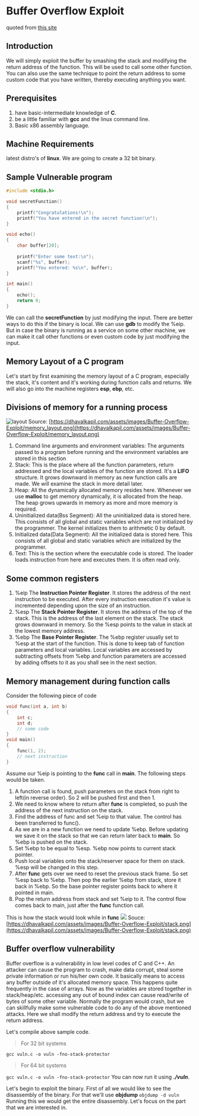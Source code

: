 # Buffer Overflow Exploit
quoted from [this site](https://dhavalkapil.com/blogs/Buffer-Overflow-Exploit/)

## Introduction
We will simply exploit the buffer by smashing the stack and modifying the return address of the function. This will be used to call some other function. You can also use the same technique to point the return address to some custom code that you have written, thereby executing anything you want.

## Prerequisites
1. have basic-intermediate knowledge of **C**.
2. be a little familiar with **gcc** and the linux command line.
3. Basic x86 assembly language.

## Machine Requirements
latest distro's of **linux**. We are going to create a 32 bit binary.

## Sample Vulnerable program
```c
#include <stdio.h>

void secretFunction()
{
	printf("Congratulations!\n");
	printf("You have entered in the secret function!\n");
}

void echo() 
{
	char buffer[20];
	
	printf("Enter some text:\n");
	scanf("%s", buffer);
	printf("You entered: %s\n", buffer);
}

int main()
{
	echo();
	return 0;
}
```

We can call the **secretFunction** by just modifying the input. There are better ways to do this if the binary is local. We can use **gdb** to modify the %eip. But in case the binary is running as a service on some other machine, we can make it call other functions or even custom code by just modifying the input.

## Memory Layout of a C program
Let's start by first examining the memory layout of a C program, especially the stack, it's content and it's working during function calls and returns. We will also go into the machine registers **esp**, **ebp**, etc.

## Divisions of memory for a running process
![layout](https://dhavalkapil.com/assets/images/Buffer-Overflow-Exploit/memory_layout.png)
Source: [https://dhavalkapil.com/assets/images/Buffer-Overflow-Exploit/memory_layout.png](https://dhavalkapil.com/assets/images/Buffer-Overflow-Exploit/memory_layout.png)

1. Command line arguments and environment variables:
	The arguments passed to a program before running and the environment variables are stored in this section
2. Stack:
	This is the place where all the function parameters, return addressed and the local variables of the function are stored. It's a **LIFO** structure. It grows downward in memory as new function calls are made. We will examine the stack in more detail later.
3. Heap:
	All the dynamically allocated memory resides here. Whenever we use **malloc** to get memory dynamically, it is allocated from the heap. The heap grows upwards in memory as more and more memory is required.
4. Uninitialized data(Bss Segment): 
	All the uninitialized data is stored here. This consists of all global and static variables which are not initialized by the programmer. The kernel initializes them to arithmetic 0 by default.
5. Initialized data(Data Segment):
	All the initialized data is stored here. This consists of all global and static variables which are initialized by the programmer.
6. Text:
	This is the section where the executable code is stored. The loader loads instruction from here and executes them. It is often read only.

## Some common registers
1. %eip
	The **Instruction Pointer Register**. It stores the address of the next instruction to be executed. After every instruction execution it's value is incremented depending upon the size of an instruction.
2. %esp
	The **Stack Pointer Register**. It stores the address of the top of the stack. This is the address of the last element on the stack. The stack grows downward in memory. So the %esp points to the value in stack at the lowest memory address.
3. %ebp
	The **Base Pointer Register**. The %ebp register usually set to %esp at the start of the function. This is done to keep tab of function parameters and local variables. Local variables are accessed by subtracting offsets from %ebp and function parameters are accessed by adding offsets to it as you shall see in the next section.

## Memory management during function calls
Consider the following piece of code
```c
void func(int a, int b)
{
	int c;
	int d;
	// some code
}
void main()
{
	func(1, 2);
	// next instruction
}
```
Assume our %eip is pointing to the **func** call in **main**. The following steps would be taken.
1. A function call is found, push parameters on the stack from right to left(in reverse order). So 2 will be pushed first and then 1.
2. We need to know where to return after **func** is completed, so push the address of the next instruction on the stack.
3. Find the address of func and set %eip to that value. The control has been transferred to func().
4. As we are in a new function we need to update %ebp. Before updating we save it on the stack so that we can return later back to **main**. So %ebp is pushed on the stack.
5. Set %ebp to be equal to %esp. %ebp now points to current stack pointer.
6. Push local variables onto the stack/reserver space for them on stack. %esp will be changed in this step.
7. After **func** gets over we need to reset the previous stack frame. So set %esp back to %ebp. Then pop the earlier %ebp from stack, store it back in %ebp. So the base pointer register points back to where it pointed in main.
8. Pop the return address from stack and set %eip to it. The control flow comes back to main, just after the **func** function call.

This is how the stack would look while in **func**
![](https://dhavalkapil.com/assets/images/Buffer-Overflow-Exploit/stack.png)
Souce: [https://dhavalkapil.com/assets/images/Buffer-Overflow-Exploit/stack.png](https://dhavalkapil.com/assets/images/Buffer-Overflow-Exploit/stack.png)

## Buffer overflow vulnerability
Buffer overflow is a vulnerability in low level codes of C and C++. An attacker can cause the program to crash, make data corrupt, steal some private information or run his/her own code.
It basically means to access any buffer outside of it's allocated memory space. This happens quite frequently in the case of arrays. Now as the variables are stored together in stack/heap/etc. accessing any out of bound index can cause read/write of bytes of some other variable. Normally the program would crash, but we can skillfully make some vulnerable code to do any of the above mentioned attacks. Here we shall modify the return address and try to execute the return address.

Let's compile above sample code.
> For 32 bit systems

`gcc vuln.c -o vuln -fno-stack-protector`
> For 64 bit systems

`gcc vuln.c -o vuln -fno-stack-protector`
You can now run it using ***./vuln***.

Let's begin to exploit the binary. First of all we would like to see the disassembly of the binary. For that we'll use **objdump**
`objdump -d vuln`
Running this we would get the entire disassembly. Let's focus on the part that we are interested in.



<!--stackedit_data:
eyJoaXN0b3J5IjpbLTE4MDA3ODM3NDEsOTg2NjI4NTYsMTYwOT
QzMzUxOCw4ODIxNzMyMCwtMTMxNTYyNzA3OSwtMzUwNDI2OTMw
XX0=
-->
